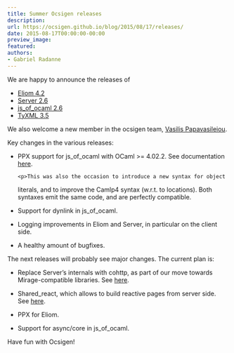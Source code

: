 ```yaml
---
title: Summer Ocsigen releases
description:
url: https://ocsigen.github.io/blog/2015/08/17/releases/
date: 2015-08-17T00:00:00-00:00
preview_image:
featured:
authors:
- Gabriel Radanne
---
```


<p>We are happy to announce the releases of</p>

<ul>
  <li><a href="https://github.com/ocsigen/eliom/releases/tag/4.2">Eliom 4.2</a></li>
  <li><a href="https://github.com/ocsigen/ocsigenserver/releases/tag/2.6">Server 2.6</a></li>
  <li><a href="https://github.com/ocsigen/js_of_ocaml/releases/tag/2.6">js_of_ocaml 2.6</a></li>
  <li><a href="https://github.com/ocsigen/tyxml/releases/tag/3.5.0">TyXML 3.5</a></li>
</ul>

<p>We also welcome a new member in the ocsigen team, <a href="https://github.com/vasilisp">Vasilis Papavasileiou</a>.</p>

<p>Key changes in the various releases:</p>

<ul>
  <li>
    <p>PPX support for js_of_ocaml with OCaml &gt;= 4.02.2.
See documentation <a href="http://ocsigen.org/js_of_ocaml/2.6/api/Ppx_js">here</a>.</p>

    <p>This was also the occasion to introduce a new syntax for object
literals, and to improve the Camlp4 syntax (w.r.t. to
locations). Both syntaxes emit the same code, and are perfectly
compatible.</p>
  </li>
  <li>
    <p>Support for dynlink in js_of_ocaml.</p>
  </li>
  <li>
    <p>Logging improvements in Eliom and Server, in particular on
the client side.</p>
  </li>
  <li>
    <p>A healthy amount of bugfixes.</p>
  </li>
</ul>

<p>The next releases will probably see major changes. The current plan
is:</p>

<ul>
  <li>
    <p>Replace Server&rsquo;s internals with cohttp, as part of our
move towards Mirage-compatible libraries. See <a href="https://github.com/ocsigen/ocsigenserver/issues/54">here</a>.</p>
  </li>
  <li>
    <p>Shared_react, which allows to build reactive pages from server side. See <a href="https://github.com/ocsigen/eliom/issues/162">here</a>.</p>
  </li>
  <li>
    <p>PPX for Eliom.</p>
  </li>
  <li>
    <p>Support for async/core in js_of_ocaml.</p>
  </li>
</ul>

<p>Have fun with Ocsigen!</p>

